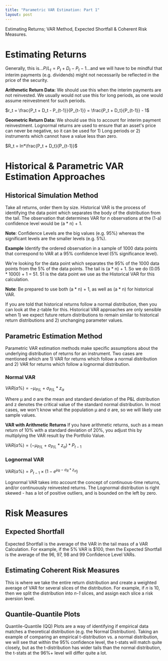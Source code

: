 ```yaml
---
title: "Parametric VAR Estimation: Part 1"
layout: post
---
```

Estimating Returns; VAR Method, Expected Shortfall & Coherent Risk Measures.

# Estimating Returns
Generally, this is...$P/L_t = P_t + D_t - P_t-1$...and we will have to be mindful that interim payments (e.g. dividends) might not necessarily be reflected in the price of the security. 

**Arithmetic Return Data:** We should use this when the interim payments are not reinvested. We usually would not use this for long periods, as one would assume reinvestment for such periods.

$r_t =  \frac{P_t + D_t - P_{t-1}}{P_{t-1}} = \frac{P_t + D_t}{P_{t-1}} - 1$

**Geometric Return Data:** We should use this to account for interim payment reinvestment. Lognormal returns are used to ensure that an asset's price can never be negative, so it can be used for 1) Long periods or 2) instruments which cannot have a value less than zero.

$R_t =  ln*\frac{P_t + D_t}{P_{t-1}}$

# Historical & Parametric VAR Estimation Approaches

## Historical Simulation Method

Take all returns, order them by size. Historical VAR is the process of identifying the data point which separates the body of the distribution from the tail. The observation that determines VAR for *n* observations at the (1-a) confidence level would be (a * n) + 1.

**Note**: Confidence Levels are the big values (e.g. 95%) whereas the significant levels are the smaller levels (e.g. 5%). 

**Example** Identify the ordered observation in a sample of 1000 data points that correspond to VAR at a 95% confidence level (5% significance level). 

We're looking for the data point which separates the 95% of the 1000 data points from the 5% of the data points. The tail is (a * n) + 1. So we do (0.05 * 1000) + 1 = 51. 51 is the data point we use as the Historical VAR for this calculation.

**Note**: Be prepared to use both (a * n) + 1, as well as (a * n) for historical VAR.

If you are told that historical returns follow a normal distribution, then you can look at the z-table for this. Historical VAR approaches are only sensible when 1) we expect future return distributions to remain similar to historical return distributions and 2) unchanging parameter values.

## Parametric Estimation Method

Parametric VAR estimation methods make specific assumptions about the underlying distribution of returns for an instrument. Two cases are mentioned which are 1) VAR for returns which follow a normal distribution and 2) VAR for returns which follow a lognormal distribution.

### Normal VAR

$VAR(\alpha\%) = - \mu_{P/L} + \sigma_{P/L} * z_ \alpha$

Where μ and σ are the mean and standard deviation of the P&L distribution and z denotes the critical value of the standard normal distribution. In most cases, we won't know what the population μ and σ are, so we will likely use sample values.

**VAR with Arithmetic Returns**
If you have arithmetic returns, such as a mean return of 10% with a standard deviation of 20%, you adjust this by multiplying the VAR result by the Portfolio Value. 

$VAR(\alpha\%) = (- \mu_{P/L} + \sigma_{P/L} * z_ \alpha) * P_{t-1}$

### Lognormal VAR

$VAR(\alpha\%) = P_{t-1}  \times (1-e^{\mu_{R}-\sigma_{R} * z_ \alpha})$

Lognormal VAR takes into account the concept of continuous-time returns, and/or continuously reinvested returns. The Lognormal distribution is right skewed - has a lot of positive outliers, and is bounded on the left by zero. 

# Risk Measures

## Expected Shortfall

Expected Shortfall is the average of the VAR in the tail mass of a VAR Calculation. For example, if the 5% VAR is $100, then the Expected Shortfall is the average of the 96, 97, 98 and 99 Confidence Level VARs. 

## Estimating Coherent Risk Measures

This is where we take the entire return distribution and create a weighted average of VAR for several slices of the distribution. For example, if *n* is 10, then we split the distribution into *n-1* slices, and assign each slice a risk aversion level. 

## Quantile-Quantile Plots

Quantile-Quantile (QQ) Plots are a way of identifying if empirical data matches a theoretical distribution (e.g. the Normal Distribution). Taking an example of comparing an empirical t-distribution vs. a normal distribution, we will see that within the 95% confidence level, the t-stats will match quite closely, but as the t-distribution has wider tails than the normal distribution, the t-stats at the 96%+ level will differ quite a lot.
